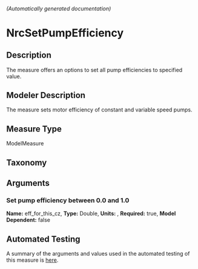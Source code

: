 

###### (Automatically generated documentation)

# NrcSetPumpEfficiency 

## Description
The measure offers an options to set all pump efficiencies to specified value.

## Modeler Description
The measure sets motor efficiency of constant and variable speed pumps.

## Measure Type
ModelMeasure

## Taxonomy


## Arguments


### Set pump efficiency between 0.0 and 1.0

**Name:** eff_for_this_cz,
**Type:** Double,
**Units:** ,
**Required:** true,
**Model Dependent:** false






## Automated Testing
A summary of the arguments and values used in the automated testing of this measure is [here](./tests/README.md).
